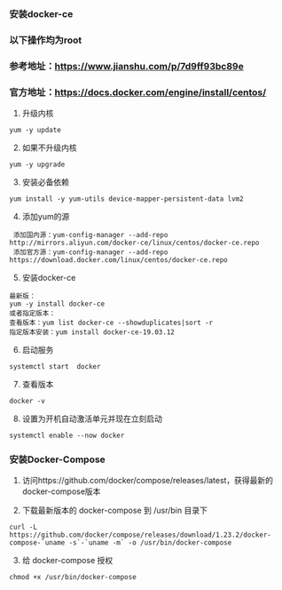 ### 安装docker-ce
### 以下操作均为root
### 参考地址：https://www.jianshu.com/p/7d9ff93bc89e
### 官方地址：https://docs.docker.com/engine/install/centos/
1. 升级内核
```
yum -y update
```

2. 如果不升级内核
```
yum -y upgrade
```

3. 安装必备依赖
```
yum install -y yum-utils device-mapper-persistent-data lvm2
```

4. 添加yum的源
```
 添加国内源：yum-config-manager --add-repo http://mirrors.aliyun.com/docker-ce/linux/centos/docker-ce.repo
 添加官方源：yum-config-manager --add-repo https://download.docker.com/linux/centos/docker-ce.repo
```

5. 安装docker-ce
```
最新版：
yum -y install docker-ce
或者指定版本：
查看版本：yum list docker-ce --showduplicates|sort -r
指定版本安装：yum install docker-ce-19.03.12
```

6. 启动服务
```
systemctl start  docker
```

7. 查看版本
```
docker -v
```

8. 设置为开机自动激活单元并现在立刻启动
```
systemctl enable --now docker
```

### 安装Docker-Compose

1. 访问https://github.com/docker/compose/releases/latest，获得最新的docker-compose版本

2. 下载最新版本的 docker-compose 到 /usr/bin 目录下
```
curl -L https://github.com/docker/compose/releases/download/1.23.2/docker-compose-`uname -s`-`uname -m` -o /usr/bin/docker-compose
```

3. 给 docker-compose 授权
```
chmod +x /usr/bin/docker-compose
```